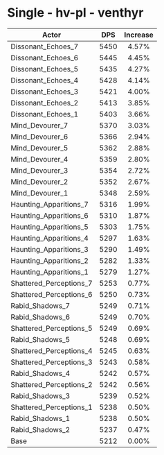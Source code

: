 # Single - hv-pl - venthyr
| Actor | DPS | Increase |
|---|:---:|:---:|
|Dissonant_Echoes_7|5450|4.57%|
|Dissonant_Echoes_6|5445|4.45%|
|Dissonant_Echoes_5|5435|4.27%|
|Dissonant_Echoes_4|5428|4.14%|
|Dissonant_Echoes_3|5421|4.00%|
|Dissonant_Echoes_2|5413|3.85%|
|Dissonant_Echoes_1|5403|3.66%|
|Mind_Devourer_7|5370|3.03%|
|Mind_Devourer_6|5366|2.94%|
|Mind_Devourer_5|5362|2.88%|
|Mind_Devourer_4|5359|2.80%|
|Mind_Devourer_3|5354|2.72%|
|Mind_Devourer_2|5352|2.67%|
|Mind_Devourer_1|5348|2.59%|
|Haunting_Apparitions_7|5316|1.99%|
|Haunting_Apparitions_6|5310|1.87%|
|Haunting_Apparitions_5|5303|1.75%|
|Haunting_Apparitions_4|5297|1.63%|
|Haunting_Apparitions_3|5290|1.49%|
|Haunting_Apparitions_2|5282|1.33%|
|Haunting_Apparitions_1|5279|1.27%|
|Shattered_Perceptions_7|5253|0.77%|
|Shattered_Perceptions_6|5250|0.73%|
|Rabid_Shadows_7|5249|0.71%|
|Rabid_Shadows_6|5249|0.70%|
|Shattered_Perceptions_5|5249|0.69%|
|Rabid_Shadows_5|5248|0.69%|
|Shattered_Perceptions_4|5245|0.63%|
|Shattered_Perceptions_3|5243|0.58%|
|Rabid_Shadows_4|5242|0.57%|
|Shattered_Perceptions_2|5242|0.56%|
|Rabid_Shadows_3|5239|0.52%|
|Shattered_Perceptions_1|5238|0.50%|
|Rabid_Shadows_1|5238|0.50%|
|Rabid_Shadows_2|5237|0.47%|
|Base|5212|0.00%|
